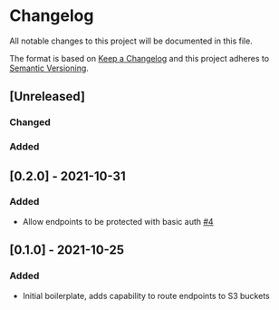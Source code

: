 # Changelog
All notable changes to this project will be documented in this file.

The format is based on [Keep a Changelog](https://keepachangelog.com/en/1.0.0/)
and this project adheres to [Semantic Versioning](https://semver.org/spec/v2.0.0.html).


## [Unreleased]
### Changed
### Added


## [0.2.0] - 2021-10-31
### Added
- Allow endpoints to be protected with basic auth [#4](https://github.com/dbl-works/cloudflare-router/pull/4)


## [0.1.0] - 2021-10-25
### Added
- Initial boilerplate, adds capability to route endpoints to S3 buckets
